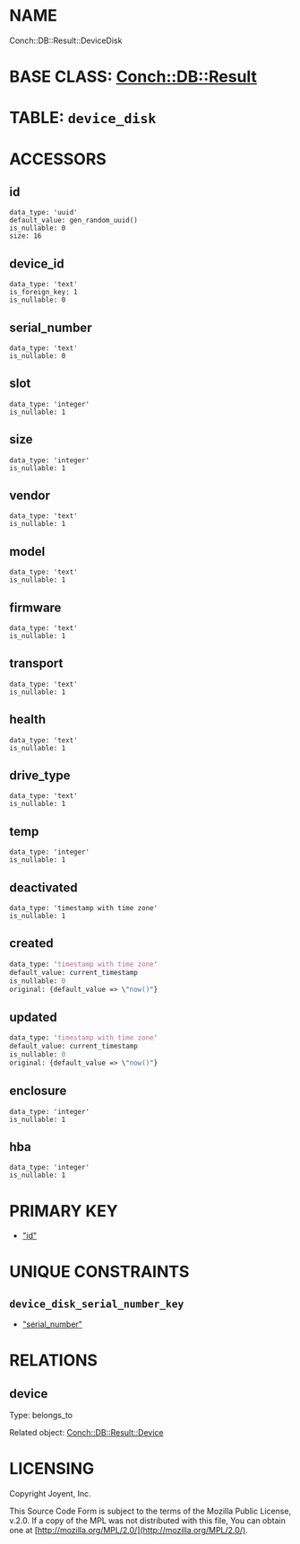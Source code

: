 # NAME

Conch::DB::Result::DeviceDisk

# BASE CLASS: [Conch::DB::Result](https://joyent.github.io/conch/modules/Conch::DB::Result)

# TABLE: `device_disk`

# ACCESSORS

## id

```
data_type: 'uuid'
default_value: gen_random_uuid()
is_nullable: 0
size: 16
```

## device\_id

```
data_type: 'text'
is_foreign_key: 1
is_nullable: 0
```

## serial\_number

```
data_type: 'text'
is_nullable: 0
```

## slot

```
data_type: 'integer'
is_nullable: 1
```

## size

```
data_type: 'integer'
is_nullable: 1
```

## vendor

```
data_type: 'text'
is_nullable: 1
```

## model

```
data_type: 'text'
is_nullable: 1
```

## firmware

```
data_type: 'text'
is_nullable: 1
```

## transport

```
data_type: 'text'
is_nullable: 1
```

## health

```
data_type: 'text'
is_nullable: 1
```

## drive\_type

```
data_type: 'text'
is_nullable: 1
```

## temp

```
data_type: 'integer'
is_nullable: 1
```

## deactivated

```
data_type: 'timestamp with time zone'
is_nullable: 1
```

## created

```perl
data_type: 'timestamp with time zone'
default_value: current_timestamp
is_nullable: 0
original: {default_value => \"now()"}
```

## updated

```perl
data_type: 'timestamp with time zone'
default_value: current_timestamp
is_nullable: 0
original: {default_value => \"now()"}
```

## enclosure

```
data_type: 'integer'
is_nullable: 1
```

## hba

```
data_type: 'integer'
is_nullable: 1
```

# PRIMARY KEY

- ["id"](#id)

# UNIQUE CONSTRAINTS

## `device_disk_serial_number_key`

- ["serial\_number"](#serial_number)

# RELATIONS

## device

Type: belongs\_to

Related object: [Conch::DB::Result::Device](https://joyent.github.io/conch/modules/Conch::DB::Result::Device)

# LICENSING

Copyright Joyent, Inc.

This Source Code Form is subject to the terms of the Mozilla Public License,
v.2.0. If a copy of the MPL was not distributed with this file, You can obtain
one at [http://mozilla.org/MPL/2.0/](http://mozilla.org/MPL/2.0/).
